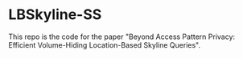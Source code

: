 # LBSkyline-SS
This repo is the code for the paper "Beyond Access Pattern Privacy: Efficient Volume-Hiding Location-Based Skyline Queries".
